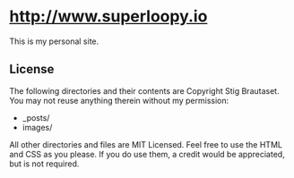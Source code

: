 http://www.superloopy.io
========================

This is my personal site.

License
-------

The following directories and their contents are Copyright Stig Brautaset.
You may not reuse anything therein without my permission:

* _posts/
* images/

All other directories and files are MIT Licensed. Feel free to use the HTML and
CSS as you please. If you do use them, a credit would be appreciated, but is not
required.
